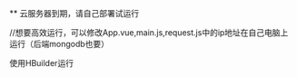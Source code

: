 ** 云服务器到期，请自己部署试运行

//想要高效运行，可以修改App.vue,main.js,request.js中的ip地址在自己电脑上运行（后端mongodb也要）

使用HBuilder运行

